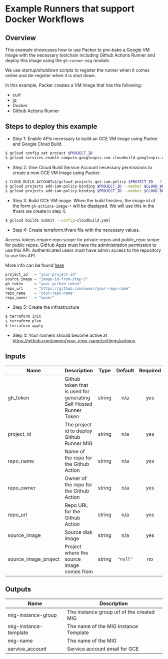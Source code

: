 # Example Runners that support Docker Workflows

## Overview

This example showcases how to use Packer to pre-bake a Google VM Image with the necessary toolchain including Github Actions Runner and deploy this image using the `gh-runner-mig` module.

We use startup/shutdown scripts to register the runner when it comes online and de-register when it is shut down.

In this example, Packer creates a VM image that has the following:

- curl
- jq
- Docker
- Github Actions Runner

## Steps to deploy this example

- Step 1: Enable APIs necessary to build an GCE VM image using Packer and Google Cloud Build.

```sh
$ gcloud config set project $PROJECT_ID
$ gcloud services enable compute.googleapis.com cloudbuild.googleapis.com
```


- Step 2: Give Cloud Build Service Account necessary permissions to create a new GCE VM Image using Packer.

```sh
$ CLOUD_BUILD_ACCOUNT=$(gcloud projects get-iam-policy $PROJECT_ID --filter="(bindings.role:roles/cloudbuild.builds.builder)"  --flatten="bindings[].members" --format="value(bindings.members[])")
$ gcloud projects add-iam-policy-binding $PROJECT_ID --member $CLOUD_BUILD_ACCOUNT --role roles/compute.instanceAdmin.v1
$ gcloud projects add-iam-policy-binding $PROJECT_ID --member $CLOUD_BUILD_ACCOUNT --role roles/iam.serviceAccountUser
```

- Step 3: Build GCE VM image. When the build finishes, the image id of the form `gh-actions-image-*` will be displayed. We will use this in the tfvars we create in step 4.

```sh
$ gcloud builds submit --config=cloudbuild.yaml
```

- Step 4: Create terraform.tfvars file with the necessary values.

Access tokens require repo scope for private repos and public_repo scope for public repos. GitHub Apps must have the administration permission to use this API. Authenticated users must have admin access to the repository to use this API.

More info can be found [here](https://developer.github.com/v3/actions/self_hosted_runners/)

```tf
project_id   = "your-project-id"
source_image = "image-id-from-step-3"
gh_token     = "your-github-token"
repo_url     = "https://github.com/owner/your-repo-name"
repo_name    = "your-repo-name"
repo_owner   = "owner"
```

- Step 5: Create the infrastructure

```sh
$ terraform init
$ terraform plan
$ terraform apply
```

- Step 4: Your runners should become active at https://github.com/owner/your-repo-name/settings/actions.


<!-- BEGINNING OF PRE-COMMIT-TERRAFORM DOCS HOOK -->
## Inputs

| Name | Description | Type | Default | Required |
|------|-------------|:----:|:-----:|:-----:|
| gh\_token | Github token that is used for generating Self Hosted Runner Token | string | n/a | yes |
| project\_id | The project id to deploy Github Runner MIG | string | n/a | yes |
| repo\_name | Name of the repo for the Github Action | string | n/a | yes |
| repo\_owner | Owner of the repo for the Github Action | string | n/a | yes |
| repo\_url | Repo URL for the Github Action | string | n/a | yes |
| source\_image | Source disk image | string | n/a | yes |
| source\_image\_project | Project where the source image comes from | string | `"null"` | no |

## Outputs

| Name | Description |
|------|-------------|
| mig-instance-group | The instance group url of the created MIG |
| mig-instance-template | The name of the MIG Instance Template |
| mig-name | The name of the MIG |
| service\_account | Service account email for GCE |

 <!-- END OF PRE-COMMIT-TERRAFORM DOCS HOOK -->
